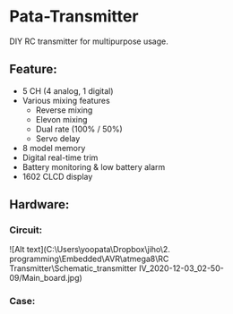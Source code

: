 # Pata-Transmitter
DIY RC transmitter for multipurpose usage.



## Feature:
- 5 CH (4 analog, 1 digital)
- Various mixing features
  - Reverse mixing
  - Elevon mixing
  - Dual rate (100% / 50%)
  - Servo delay
- 8 model memory
- Digital real-time trim
- Battery monitoring & low battery alarm
- 1602 CLCD display


## Hardware:

### Circuit:
![Alt text](C:\Users\yoopata\Dropbox\jiho\2. programming\Embedded\AVR\atmega8\RC Transmitter\Schematic_transmitter IV_2020-12-03_02-50-09/Main_board.jpg)

### Case:
